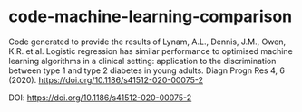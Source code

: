 # code-machine-learning-comparison

Code generated to provide the results of 
Lynam, A.L., Dennis, J.M., Owen, K.R. et al. Logistic regression has similar performance to optimised machine learning algorithms in a clinical setting: application to the discrimination between type 1 and type 2 diabetes in young adults. Diagn Progn Res 4, 6 (2020). https://doi.org/10.1186/s41512-020-00075-2

DOI: https://doi.org/10.1186/s41512-020-00075-2

